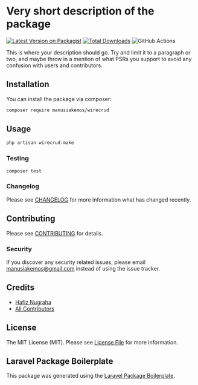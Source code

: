 # Very short description of the package

[![Latest Version on Packagist](https://img.shields.io/packagist/v/manusiakemos/wirecrud.svg?style=flat-square)](https://packagist.org/packages/manusiakemos/wirecrud)
[![Total Downloads](https://img.shields.io/packagist/dt/manusiakemos/wirecrud.svg?style=flat-square)](https://packagist.org/packages/manusiakemos/wirecrud)
![GitHub Actions](https://github.com/manusiakemos/wirecrud/actions/workflows/main.yml/badge.svg)

This is where your description should go. Try and limit it to a paragraph or two, and maybe throw in a mention of what PSRs you support to avoid any confusion with users and contributors.

## Installation

You can install the package via composer:

```bash
composer require manusiakemos/wirecrud
```

## Usage

```bash
php artisan wirecrud:make
```

### Testing

```bash
composer test
```

### Changelog

Please see [CHANGELOG](CHANGELOG.md) for more information what has changed recently.

## Contributing

Please see [CONTRIBUTING](CONTRIBUTING.md) for details.

### Security

If you discover any security related issues, please email manusiakemos@gmail.com instead of using the issue tracker.

## Credits

-   [Hafiz Nugraha](https://github.com/manusiakemos)
-   [All Contributors](../../contributors)

## License

The MIT License (MIT). Please see [License File](LICENSE.md) for more information.

## Laravel Package Boilerplate

This package was generated using the [Laravel Package Boilerplate](https://laravelpackageboilerplate.com).
